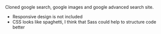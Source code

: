 Cloned google search, google images and google advanced search site. 

- Responsive design is not included
- CSS looks like spaghetti, I think that Sass could help to structure code better
